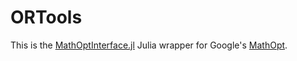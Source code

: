 # ORTools

This is the
[MathOptInterface.jl](https://github.com/jump-dev/MathOptInterface.jl) Julia
wrapper for Google's
[MathOpt](https://developers.google.com/optimization/math_opt).
